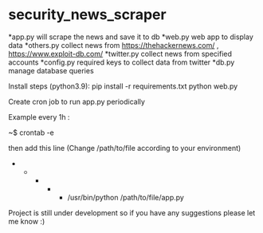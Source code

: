 # security_news_scraper

*app.py will scrape the news and save it to db
*web.py web app to display data 
*others.py collect news from https://thehackernews.com/ , https://www.exploit-db.com/ 
*twitter.py collect news from specified accounts 
*config.py required keys to collect data from twitter
*db.py manage database queries

Install steps (python3.9):
  pip install -r requirements.txt
  python web.py 

Create cron job to run app.py periodically

Example every 1h :

~$ crontab -e

then add this line (Change /path/to/file according to your environment) 

* * * * * /usr/bin/python /path/to/file/app.py

Project is still under development so if you have any suggestions please let me know :)
